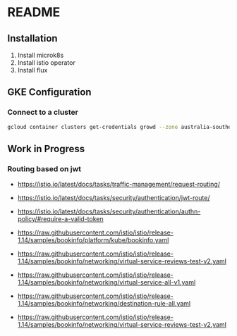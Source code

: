 # README

## Installation

1. Install microk8s
1. Install istio operator
1. Install flux


## GKE Configuration

### Connect to a cluster

```sh
gcloud container clusters get-credentials growd --zone australia-southeast1-c --project growd-production
```

## Work in Progress

### Routing based on jwt

* https://istio.io/latest/docs/tasks/traffic-management/request-routing/
* https://istio.io/latest/docs/tasks/security/authentication/jwt-route/
* https://istio.io/latest/docs/tasks/security/authentication/authn-policy/#require-a-valid-token

* https://raw.githubusercontent.com/istio/istio/release-1.14/samples/bookinfo/platform/kube/bookinfo.yaml
* https://raw.githubusercontent.com/istio/istio/release-1.14/samples/bookinfo/networking/virtual-service-reviews-test-v2.yaml
* https://raw.githubusercontent.com/istio/istio/release-1.14/samples/bookinfo/networking/virtual-service-all-v1.yaml
* https://raw.githubusercontent.com/istio/istio/release-1.14/samples/bookinfo/networking/destination-rule-all.yaml
* https://raw.githubusercontent.com/istio/istio/release-1.14/samples/bookinfo/networking/virtual-service-reviews-test-v2.yaml
